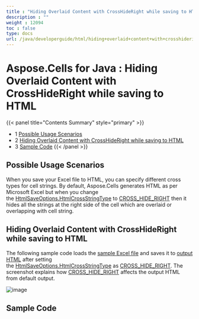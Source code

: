 ```yaml
---
title : "Hiding Overlaid Content with CrossHideRight while saving to HTML" 
description : "" 
weight : 12094 
toc : false
type: docs
url: /java/developerguide/html/hiding+overlaid+content+with+crosshideright+while+saving+to+html/
---
```


# Aspose.Cells for Java : Hiding Overlaid Content with CrossHideRight while saving to HTML


{{< panel title="Contents Summary" style="primary" >}}
*   1 [Possible Usage Scenarios](#possible-usage-scenarios)
*   2 [Hiding Overlaid Content with CrossHideRight while saving to HTML](#hiding-overlaid-content-with-crosshideright-while-saving-to-html)
*   3 [Sample Code](#sample-code)
{{< /panel >}}
 

## Possible Usage Scenarios

When you save your Excel file to HTML, you can specify different cross types for cell strings. By default, Aspose.Cells generates HTML as per Microsoft Excel but when you change the [HtmlSaveOptions.HtmlCrossStringType](https://apireference.aspose.com/javascript/cells/aspose.cells/htmlsaveoptions#HtmlCrossStringType) to [CROSS\_HIDE\_RIGHT](https://apireference.aspose.com/java/cells/com.aspose.cells/htmlcrosstype#CROSS_HIDE_RIGHT) then it hides all the strings at the right side of the cell which are overlaid or overlapping with cell string.

## Hiding Overlaid Content with CrossHideRight while saving to HTML

The following sample code loads the [sample Excel file](https://docs2.aspose.com/cells/java/attachments/64456354/64716916.xlsx) and saves it to [output HTML](https://docs2.aspose.com/cells/java/attachments/64456354/64716915.zip) after setting the [HtmlSaveOptions.HtmlCrossStringType](https://apireference.aspose.com/javascript/cells/aspose.cells/htmlsaveoptions#HtmlCrossStringType) as [CROSS\_HIDE\_RIGHT](https://apireference.aspose.com/java/cells/com.aspose.cells/htmlcrosstype#CROSS_HIDE_RIGHT). The screenshot explains how [CROSS\_HIDE\_RIGHT](https://apireference.aspose.com/java/cells/com.aspose.cells/htmlcrosstype#CROSS_HIDE_RIGHT) affects the output HTML from default output.

![image](https://docs2.aspose.com/cells/java/attachments/64456354/64716914.png)

## Sample Code

